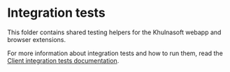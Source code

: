 # Integration tests

This folder contains shared testing helpers for the Khulnasoft webapp and browser extensions.

For more information about integration tests and how to run them, read the [Client integration tests documentation](https://docs-legacy.khulnasoft.com/dev/how-to/testing#client-integration-tests).
